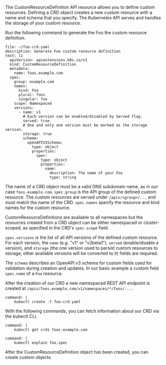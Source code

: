 The CustomResourceDefinition API resource allows you to define custom resources. Defining a CRD object creates a new custom resource with a name and schema that you specify. The Kubernetes API serves and handles the storage of your custom resource. 

Run the following command to generate the Foo the custom resource definition.
```editor:append-lines-to-file
file: ~/foo-crd.yaml
description: Generate Foo custom resource definition
text: |2
  apiVersion: apiextensions.k8s.io/v1
  kind: CustomResourceDefinition
  metadata:
    name: foos.example.com
  spec:
    group: example.com
    names:
      kind: Foo
      plural: foos
      singular: foo
    scope: Namespaced
    versions:
      - name: v1
        # Each version can be enabled/disabled by Served flag.
        served: true
        # One and only one version must be marked as the storage version.
        storage: true
        schema:
          openAPIV3Schema:
            type: object
            properties:
              spec:
                type: object
                properties:
                  name:
                    description: The name of your Foo
                    type: string
```
The name of a CRD object must be a valid DNS subdomain name, as in our case `foos.example.com`. 
`spec.group` is the API group of the defined custom resource. The custom resources are served under `/apis/<group>/...` and must match the name of the CRD.
`spec.names` specify the resource and kind names for the custom resource.

CustomResourceDefinitions are available to all namespaces but the resources created from a CRD object can be either namespaced or cluster-scoped, as specified in the CRD's `spec.scope` field.

`spec.versions` is the list of all API versions of the defined custom resource. For each version, the `name` (e.g. "v1" or "v2beta1"), `served` (enable/disable a version), and `storage` (the one version used to persist custom resources to storage, other available versions will be converted to it) fields are required.

The `schema` describes an OpenAPI v3 schema for custom fields used for validation during creation and updates. In our basic example a custom field `spec.name` of a `Foo` resource.


After the creation of our CRD a new namespaced REST API endpoint is created at `/apis/foos.example.com/v1/namespaces/*/foos/...`.
```terminal:execute
command: |
    kubectl create -f foo-crd.yaml
```

With the following commands, you can fetch information about our CRD via the kubectl CLI.
```terminal:execute
command: |
    kubectl get crds foos.example.com
```
```terminal:execute
command: |
    kubectl explain foo.spec
```

After the CustomResourceDefinition object has been created, you can create custom objects.